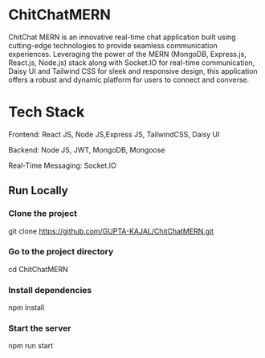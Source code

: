 # ChitChatMERN
ChitChat MERN is an innovative real-time chat application built using cutting-edge technologies to provide seamless communication experiences. Leveraging the power of the MERN (MongoDB, Express.js, React.js, Node.js) stack along with Socket.IO for real-time communication, Daisy UI and Tailwind CSS for sleek and responsive design, this application offers a robust and dynamic platform for users to connect and converse.

<h1>Tech Stack</h1>

Frontend: React JS, Node JS,Express JS, TailwindCSS, Daisy UI

Backend: Node JS, JWT, MongoDB, Mongoose

Real-Time Messaging: Socket.IO


<h2>Run Locally</h2>

<h3>Clone the project</h3>

git clone https://github.com/GUPTA-KAJAL/ChitChatMERN.git

<h3>Go to the project directory</h3>

cd ChitChatMERN

<h3>Install dependencies</h3>

npm install

<h3>Start the server</h3>

npm run start

